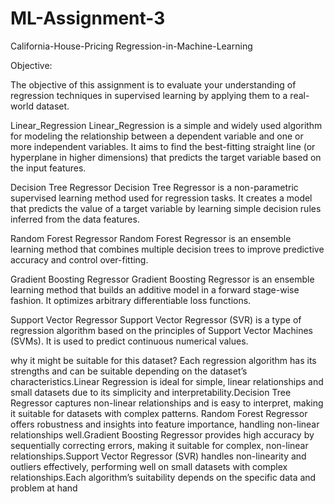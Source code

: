 # ML-Assignment-3

California-House-Pricing
Regression-in-Machine-Learning

Objective:

The objective of this assignment is to evaluate your understanding of regression techniques in supervised learning by applying them to a real-world dataset.

Linear_Regression
Linear_Regression is a simple and widely used algorithm for modeling the relationship between a dependent variable and one or more independent variables. It aims to find the best-fitting straight line (or hyperplane in higher dimensions) that predicts the target variable based on the input features.

Decision Tree Regressor
Decision Tree Regressor is a non-parametric supervised learning method used for regression tasks. It creates a model that predicts the value of a target variable by learning simple decision rules inferred from the data features.

Random Forest Regressor
Random Forest Regressor is an ensemble learning method that combines multiple decision trees to improve predictive accuracy and control over-fitting.

Gradient Boosting Regressor
Gradient Boosting Regressor is an ensemble learning method that builds an additive model in a forward stage-wise fashion. It optimizes arbitrary differentiable loss functions.

Support Vector Regressor
Support Vector Regressor (SVR) is a type of regression algorithm based on the principles of Support Vector Machines (SVMs). It is used to predict continuous numerical values.

why it might be suitable for this dataset?
Each regression algorithm has its strengths and can be suitable depending on the dataset’s characteristics.Linear Regression is ideal for simple, linear relationships and small datasets due to its simplicity and interpretability.Decision Tree Regressor captures non-linear relationships and is easy to interpret, making it suitable for datasets with complex patterns. Random Forest Regressor offers robustness and insights into feature importance, handling non-linear relationships well.Gradient Boosting Regressor provides high accuracy by sequentially correcting errors, making it suitable for complex, non-linear relationships.Support Vector Regressor (SVR) handles non-linearity and outliers effectively, performing well on small datasets with complex relationships.Each algorithm’s suitability depends on the specific data and problem at hand

